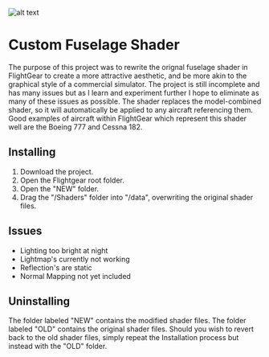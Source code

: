 ![alt text](https://i.imgur.com/Z32h8hd.png)

# Custom Fuselage Shader

The purpose of this project was to rewrite the orignal fuselage shader in FlightGear to create a more attractive aesthetic, and be more akin to the graphical style of a commercial simulator. The project is still incomplete and has many issues but as I learn and experiment further I hope to eliminate as many of these issues as possible. The shader replaces the model-combined shader, so it will automatically be applied to any aircraft referencing them. Good examples of aircraft within FlightGear which represent this shader well are the Boeing 777 and Cessna 182.

## Installing

1) Download the project.
2) Open the Flightgear root folder.
3) Open the "NEW" folder.
4) Drag the "/Shaders" folder into "/data", overwriting the original shader files.

## Issues

* Lighting too bright at night
* Lightmap's currently not working
* Reflection's are static
* Normal Mapping not yet included

## Uninstalling

The folder labeled "NEW" contains the modified shader files. The folder labeled "OLD" contains the original shader files. Should you wish to revert back to the old shader files, simply repeat the Installation process but instead with the "OLD" folder.
